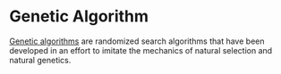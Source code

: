 # Genetic Algorithm

[Genetic algorithms](https://www.tutorialspoint.com/genetic_algorithms/genetic_algorithms_introduction.htm) are randomized search algorithms that have been developed in an effort to imitate the mechanics of natural selection and natural genetics.

